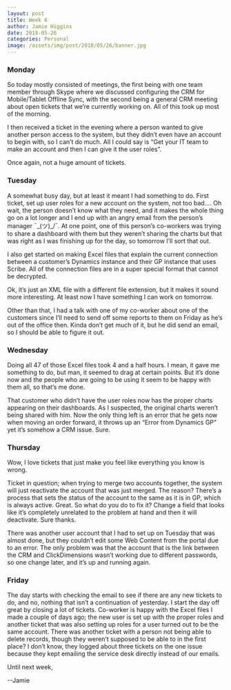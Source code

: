 ```yaml
---
layout: post
title: Week 6
author: Jamie Higgins
date: 2018-05-26
categories: Personal
image: /assets/img/post/2018/05/26/banner.jpg
---
```


### Monday

So today mostly consisted of meetings, the first being with one team member through Skype where we discussed configuring the CRM for Mobile/Tablet Offline Sync, with the second being a general CRM meeting about open tickets that we’re currently working on. All of this took up most of the morning.

I then received a ticket in the evening where a person wanted to give another person access to the system, but they didn’t even have an account to begin with, so I can’t do much. All I could say is “Get your IT team to make an account and then I can give it the user roles”.

Once again, not a huge amount of tickets.

### Tuesday

A somewhat busy day, but at least it meant I had something to do. First ticket, set up user roles for a new account on the system, not too bad…. Oh wait, the person doesn’t know what they need, and it makes the whole thing go on a lot longer and I end up with an angry email from the person’s manager ¯\_(ツ)_/¯. At one point, one of this person’s co-workers was trying to share a dashboard with them but they weren’t sharing the charts but that was right as I was finishing up for the day, so tomorrow I’ll sort that out.

I also get started on making Excel files that explain the current connection between a customer’s Dynamics instance and their GP instance that uses Scribe. All of the connection files are in a super special format that cannot be decrypted.

Ok, it’s just an XML file with a different file extension, but it makes it sound more interesting. At least now I have something I can work on tomorrow.

Other than that, I had a talk with one of my co-worker about one of the customers since I’ll need to send off some reports to them on Friday as he’s out of the office then. Kinda don’t get much of it, but he did send an email, so I should be able to figure it out.

### Wednesday

Doing all 47 of those Excel files took 4 and a half hours. I mean, it gave me something to do, but man, it seemed to drag at certain points. But it’s done now and the people who are going to be using it seem to be happy with them all, so that’s me done.

That customer who didn’t have the user roles now has the proper charts appearing on their dashboards. As I suspected, the original charts weren’t being shared with him. Now the only thing left is an error that he gets now when moving an order forward, it throws up an “Error from Dynamics GP” yet it’s somehow a CRM issue. Sure.

### Thursday

 Wow, I love tickets that just make you feel like everything you know is wrong.

Ticket in question; when trying to merge two accounts together, the system will just reactivate the account that was just merged. The reason? There’s a process that sets the status of the account to the same as it is in GP, which is always active. Great. So what do you do to fix it? Change a field that looks like it’s completely unrelated to the problem at hand and then it will deactivate. Sure thanks.

There was another user account that I had to set up on Tuesday that was almost done, but they couldn’t edit some Web Content from the portal due to an error. The only problem was that the account that is the link between the CRM and ClickDimensions wasn’t working due to different passwords, so one change later, and it’s up and running again.

### Friday

The day starts with checking the email to see if there are any new tickets to do, and no, nothing that isn’t a continuation of yesterday.
I start the day off great by closing a lot of tickets. Co-worker is happy with the Excel files I made a couple of days ago; the new user is set up with the proper roles and another ticket that was also setting up roles for a user turned out to be the same account. There was another ticket with a person not being able to delete records, though they weren’t supposed to be able to in the first place? I don’t know, they logged about three tickets on the one issue because they kept emailing the service desk directly instead of our emails.

Until next week,

--Jamie
